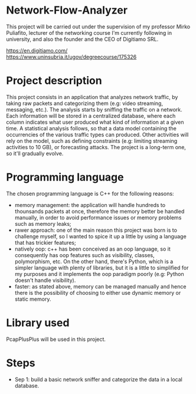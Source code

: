 # Network-Flow-Analyzer
This project will be carried out under the supervision of my professor Mirko Puliafito, lecturer of the networking course I'm currently following in university, and 
also the founder and the CEO of Digitiamo SRL.

https://en.digitiamo.com/
https://www.uninsubria.it/ugov/degreecourse/175326           


# Project description
This project consists in an application that analyzes network traffic, by taking raw packets and categorizing them (e.g: video streaming, messaging, etc.).
The analysis starts by sniffing the traffic on a network. Each information will be stored in a centralized database, where each column indicates what user produced what kind of information at a given time.
A statistical analysis follows, so that a data model containing the occurrencies of the various traffic types can produced.
Other activities will rely on the model, such as defining constraints (e.g: limiting streaming activities to 10 GB), or forecasting attacks.
The project is a long-term one, so it'll gradually evolve.

# Programming language
The chosen programming language is C++ for the following reasons:
- memory management: the application will handle hundreds to thounsands packets at once, therefore the memory better be handled manually, in order to avoid performance issues or memory problems such as memory leaks;
- rawer approach: one of the main reason this project was born is to challenge myself, so I wanted to spice it up a little by using a language that has trickier features;
- natively oop: c++ has been conceived as an oop language, so it consequently has oop features such as visibility, classes, polymorphism, etc. On the other hand, there's Python, which is a simpler language with plenty of libraries, but it is a little to simplified for my purposes and it implements the oop paradigm poorly (e.g: Python doesn't handle visibility).
- faster: as stated above, memory can be managed manually and hence there is the possibility of choosing to either use dynamic memory or static memory.

# Library used
PcapPlusPlus will be used in this project.

# Steps
- Sep 1: build a basic network sniffer and categorize the data in a local database.
